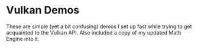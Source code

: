 # Vulkan Demos
These are simple (yet a bit confusing) demos I set up fast while trying to get acquainted to the Vulkan API. Also included a copy of my updated Math Engine into it.